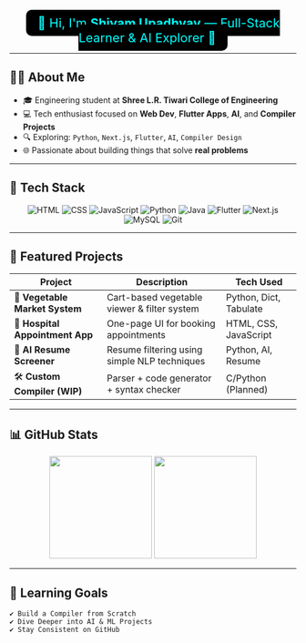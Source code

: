 <!-- GitHub Profile README for Shivam Upadhyay -->

<p align="center">
  <span style="background-color: black; color: cyan; font-size: 22px; padding: 10px 20px; border-radius: 10px;">
    👋 Hi, I'm <strong>Shivam Upadhyay</strong> — Full-Stack Learner & AI Explorer 🚀
  </span>
</p>



---

## 🧑‍💻 About Me

- 🎓 Engineering student at **Shree L.R. Tiwari College of Engineering**
- 💻 Tech enthusiast focused on **Web Dev**, **Flutter Apps**, **AI**, and **Compiler Projects**
- 🔍 Exploring: `Python`, `Next.js`, `Flutter`, `AI`, `Compiler Design`
- 🌐 Passionate about building things that solve **real problems**

---

## 🔧 Tech Stack

<div align="center">

![HTML](https://img.shields.io/badge/-HTML5-000000?style=for-the-badge&logo=html5&logoColor=E34F26)
![CSS](https://img.shields.io/badge/-CSS3-000000?style=for-the-badge&logo=css3&logoColor=1572B6)
![JavaScript](https://img.shields.io/badge/-JavaScript-000000?style=for-the-badge&logo=javascript)
![Python](https://img.shields.io/badge/-Python-000000?style=for-the-badge&logo=python)
![Java](https://img.shields.io/badge/-Java-000000?style=for-the-badge&logo=java)
![Flutter](https://img.shields.io/badge/-Flutter-000000?style=for-the-badge&logo=flutter)
![Next.js](https://img.shields.io/badge/-Next.js-000000?style=for-the-badge&logo=next.js)
![MySQL](https://img.shields.io/badge/-MySQL-000000?style=for-the-badge&logo=mysql)
![Git](https://img.shields.io/badge/-Git-000000?style=for-the-badge&logo=git)

</div>

---

## 🚀 Featured Projects

| Project                        | Description                                       | Tech Used              |
|-------------------------------|---------------------------------------------------|------------------------|
| 🥦 **Vegetable Market System** | Cart-based vegetable viewer & filter system       | Python, Dict, Tabulate |
| 🏥 **Hospital Appointment App**| One-page UI for booking appointments              | HTML, CSS, JavaScript  |
| 🧠 **AI Resume Screener**      | Resume filtering using simple NLP techniques      | Python, AI, Resume     |
| 🛠️ **Custom Compiler (WIP)**  | Parser + code generator + syntax checker          | C/Python (Planned)     |

---

## 📊 GitHub Stats

<p align="center">
  <img src="https://github-readme-stats.vercel.app/api?username=shivamupadhyay25&theme=radical&show_icons=true" height="180" />
  <img src="https://github-readme-streak-stats.herokuapp.com?user=shivamupadhyay25&theme=radical" height="180" />
</p>

---

## 🧠 Learning Goals

```text
✔️ Build a Compiler from Scratch
✔️ Dive Deeper into AI & ML Projects
✔️ Stay Consistent on GitHub

